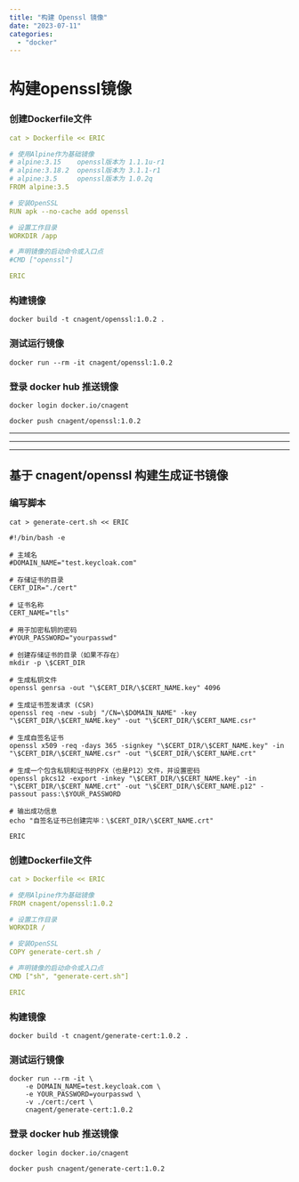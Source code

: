 ```yaml
---
title: "构建 Openssl 镜像"
date: "2023-07-11"
categories: 
  - "docker"
---
```


# 构建openssl镜像

### 创建Dockerfile文件

```yaml
cat > Dockerfile << ERIC

# 使用Alpine作为基础镜像
# alpine:3.15    openssl版本为 1.1.1u-r1
# alpine:3.18.2  openssl版本为 3.1.1-r1
# alpine:3.5     openssl版本为 1.0.2q
FROM alpine:3.5

# 安装OpenSSL
RUN apk --no-cache add openssl

# 设置工作目录
WORKDIR /app

# 声明镜像的启动命令或入口点
#CMD ["openssl"]

ERIC

```

### 构建镜像

```shell
docker build -t cnagent/openssl:1.0.2 .
```

### 测试运行镜像

```shell
docker run --rm -it cnagent/openssl:1.0.2
```

### 登录 docker hub 推送镜像

```shell
docker login docker.io/cnagent

docker push cnagent/openssl:1.0.2
```

* * *

* * *

* * *

## 基于 cnagent/openssl 构建生成证书镜像

### 编写脚本

```shell
cat > generate-cert.sh << ERIC

#!/bin/bash -e

# 主域名
#DOMAIN_NAME="test.keycloak.com"

# 存储证书的目录
CERT_DIR="./cert"

# 证书名称
CERT_NAME="tls"

# 用于加密私钥的密码
#YOUR_PASSWORD="yourpasswd"

# 创建存储证书的目录（如果不存在）
mkdir -p \$CERT_DIR

# 生成私钥文件
openssl genrsa -out "\$CERT_DIR/\$CERT_NAME.key" 4096

# 生成证书签发请求 (CSR)
openssl req -new -subj "/CN=\$DOMAIN_NAME" -key "\$CERT_DIR/\$CERT_NAME.key" -out "\$CERT_DIR/\$CERT_NAME.csr"

# 生成自签名证书
openssl x509 -req -days 365 -signkey "\$CERT_DIR/\$CERT_NAME.key" -in "\$CERT_DIR/\$CERT_NAME.csr" -out "\$CERT_DIR/\$CERT_NAME.crt"

# 生成一个包含私钥和证书的PFX（也是P12）文件，并设置密码
openssl pkcs12 -export -inkey "\$CERT_DIR/\$CERT_NAME.key" -in "\$CERT_DIR/\$CERT_NAME.crt" -out "\$CERT_DIR/\$CERT_NAME.p12" -passout pass:\$YOUR_PASSWORD

# 输出成功信息
echo "自签名证书已创建完毕：\$CERT_DIR/\$CERT_NAME.crt"

ERIC

```

### 创建Dockerfile文件

```yaml
cat > Dockerfile << ERIC

# 使用Alpine作为基础镜像
FROM cnagent/openssl:1.0.2

# 设置工作目录
WORKDIR /

# 安装OpenSSL
COPY generate-cert.sh /

# 声明镜像的启动命令或入口点
CMD ["sh", "generate-cert.sh"]

ERIC

```

### 构建镜像

```shell
docker build -t cnagent/generate-cert:1.0.2 .
```

### 测试运行镜像

```shell
docker run --rm -it \
    -e DOMAIN_NAME=test.keycloak.com \
    -e YOUR_PASSWORD=yourpasswd \
    -v ./cert:/cert \
    cnagent/generate-cert:1.0.2
```

### 登录 docker hub 推送镜像

```shell
docker login docker.io/cnagent

docker push cnagent/generate-cert:1.0.2
```
